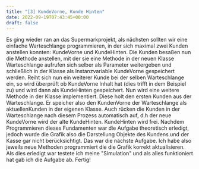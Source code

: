 ```yaml
---
title: "[3] KundeVorne, Kunde Hinten"
date: 2022-09-19T07:43:45+00:00
draft: false
---
```


Es ging wieder ran an das Supermarkprojekt, als nächsten sollten wir eine einfache Warteschlange programmieren, in der sich maximal zwei Kunden anstellen konnten: KundeVorne und KundeHinten. Die Kunden besaßen nun die Methode anstellen, mit der sie eine Methode in der neuen Klasse Warteschlange aufrufen sich selber als Parameter weitergeben und schließlich in der Klasse als Instanzvariable KundeVorne gespeichert werden. Reiht sich nun ein weiterer  Kunde bei der selben Warteschlange ein, so wird überprüft ob KundeVorne Inhalt hat (dies trifft in dem Beispiel zu) und wird dann als KundeHinten gespeichert. Nun wird eine weitere Methode in der Klasse implementiert. Diese holt den ersten Kunden aus der Warteschlange. Er speicher also den KundenVorne der Warteschlange als aktuellenKunden in der eigenen Klasse. Auch rücken die Kunden in der Warteschlange nach diesem Prozess automatisch auf, d.h der neue KundeVorne wird der alte KundeHinten. KundeHinten wird frei. Nachdem Programmieren dieses Fundamenten war die Aufgabe theoretisch erledigt, jedoch wurde die Grafik also die Darstellung Objekte des Kundens und der Kasse gar nicht berücksichtigt. Das war die nächste Aufgabe. Ich habe also jeweils neue Methoden programmiert die die Grafik korrekt aktualisieren. Als dies erledigt war testete ich meine "Simulation" und als alles funktioniert hat gab ich die Aufgabe ab. Fertig!

